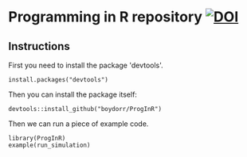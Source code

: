 # Programming in R repository [![DOI](https://zenodo.org/badge/78381901.svg)](https://zenodo.org/badge/latestdoi/78381901)

## Instructions

First you need to install the package 'devtools'.

```{r}
install.packages("devtools")
```

Then you can install the package itself:

```{r}
devtools::install_github("boydorr/ProgInR")
```

Then we can run a piece of example code.

```{r}
library(ProgInR)
example(run_simulation)
```

